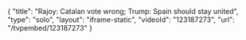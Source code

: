 {
    "title": "Rajoy: Catalan vote wrong; Trump: Spain should stay united",
    "type": "solo",
    "layout": "iframe-static",
    "videoId": "123187273",
    "url": "\/tvpembed\/123187273"
}